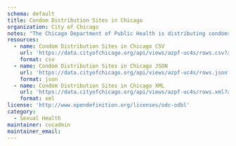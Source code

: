 ```yaml
---
schema: default
title: Condom Distribution Sites in Chicago
organization: City of Chicago
notes: "The Chicago Department of Public Health is distributing condoms at several locations across the City. Source: data.cityofchicago.org"
resources:
  - name: Condom Distribution Sites in Chicago CSV
    url: 'https://data.cityofchicago.org/api/views/azpf-uc4s/rows.csv?accessType=DOWNLOAD'
    format: csv
  - name: Condom Distribution Sites in Chicago JSON
    url: 'https://data.cityofchicago.org/api/views/azpf-uc4s/rows.json?accessType=DOWNLOAD'
    format: json
  - name: Condom Distribution Sites in Chicago XML
    url: 'https://data.cityofchicago.org/api/views/azpf-uc4s/rows.xml?accessType=DOWNLOAD'
    format: xml
license: 'http://www.opendefinition.org/licenses/odc-odbl'
category:
  - Sexual Health
maintainer: cocadmin
maintainer_email:
---
```


